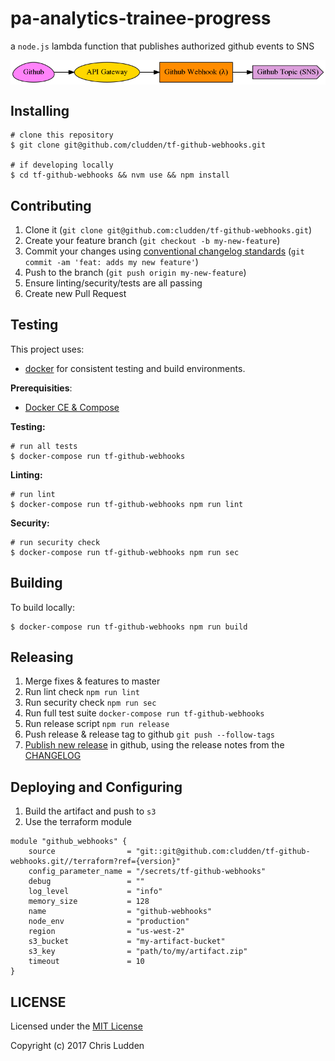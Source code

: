 # pa-analytics-trainee-progress
a `node.js` lambda function that publishes authorized github events to SNS

<p align="center">
<img src="./architecture.png" align="center" alt="architecture diagram" />
</p>

## Installing
```shell
# clone this repository
$ git clone git@github.com/cludden/tf-github-webhooks.git

# if developing locally
$ cd tf-github-webhooks && nvm use && npm install
```

## Contributing
1. Clone it (`git clone git@github.com:cludden/tf-github-webhooks.git`)
1. Create your feature branch (`git checkout -b my-new-feature`)
1. Commit your changes using [conventional changelog standards](https://github.com/bcoe/conventional-changelog-standard/blob/master/convention.md) (`git commit -am 'feat: adds my new feature'`)
1. Push to the branch (`git push origin my-new-feature`)
1. Ensure linting/security/tests are all passing
1. Create new Pull Request

## Testing
This project uses:
- [docker](https://www.docker.com/) for consistent testing and build environments.

**Prerequisities**:
- [Docker CE & Compose](https://store.docker.com/search?offering=community&type=edition)

**Testing:**
```shell
# run all tests
$ docker-compose run tf-github-webhooks
```

**Linting:**
```shell
# run lint
$ docker-compose run tf-github-webhooks npm run lint
```

**Security:**
```shell
# run security check
$ docker-compose run tf-github-webhooks npm run sec
```

## Building
To build locally:
```shell
$ docker-compose run tf-github-webhooks npm run build
```

## Releasing
1. Merge fixes & features to master
1. Run lint check `npm run lint`
1. Run security check `npm run sec`
1. Run full test suite `docker-compose run tf-github-webhooks`
1. Run release script `npm run release`
1. Push release & release tag to github `git push --follow-tags`
1. [Publish new release](https://help.github.com/articles/creating-releases/) in github, using the release notes from the [CHANGELOG](./CHANGELOG)

## Deploying and Configuring
1. Build the artifact and push to `s3`
1. Use the terraform module
```
module "github_webhooks" {
    source                = "git::git@github.com:cludden/tf-github-webhooks.git//terraform?ref={version}"
    config_parameter_name = "/secrets/tf-github-webhooks"
    debug                 = ""
    log_level             = "info"
    memory_size           = 128
    name                  = "github-webhooks"
    node_env              = "production"
    region                = "us-west-2"
    s3_bucket             = "my-artifact-bucket"
    s3_key                = "path/to/my/artifact.zip"
    timeout               = 10
}
```

## LICENSE
Licensed under the [MIT License](LICENSE.md)

Copyright (c) 2017 Chris Ludden
